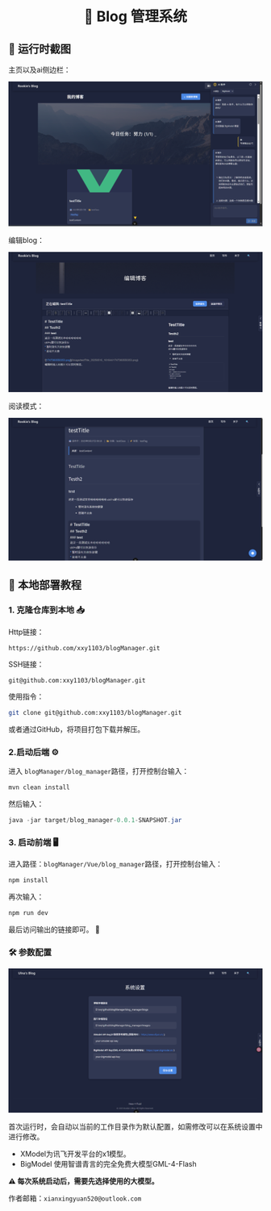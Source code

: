<div align=center>
<h1>📝 Blog 管理系统</h1>
</div>

## 📸 运行时截图

主页以及ai侧边栏：

![1747383426314](image/readme/1747383426314.png)

编辑blog：

![1747383584476](image/readme/1747383584476.png)

阅读模式：

![1747383632811](image/readme/1747383632811.png)

## 🚀 本地部署教程

### 1.  克隆仓库到本地 📥

Http链接：

```url
https://github.com/xxy1103/blogManager.git
```

SSH链接：

```url
git@github.com:xxy1103/blogManager.git
```

使用指令：

```bash
git clone git@github.com:xxy1103/blogManager.git
```

或者通过GitHub，将项目打包下载并解压。

### 2.启动后端 ⚙️

进入 `blogManager/blog_manager`路径，打开控制台输入：

```bash
mvn clean install
```

然后输入：

```java
java -jar target/blog_manager-0.0.1-SNAPSHOT.jar
```

### 3. 启动前端 🖥️

进入路径：`blogManager/Vue/blog_manager`路径，打开控制台输入：

```bash
npm install
```

再次输入：

```bash
npm run dev
```

最后访问输出的链接即可。 🎉

### 🛠️ 参数配置

![1747388071785](image/readme/1747388071785.png)

首次运行时，会自动以当前的工作目录作为默认配置，如需修改可以在系统设置中进行修改。

* XModel为讯飞开发平台的x1模型。
* BigModel 使用智谱青言的完全免费大模型GML-4-Flash

**⚠️ 每次系统启动后，需要先选择使用的大模型。**

作者邮箱：`xianxingyuan520@outlook.com`
